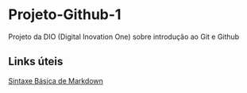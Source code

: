 # Projeto-Github-1
 Projeto da DIO (Digital Inovation One) sobre introdução ao Git e Github
## Links úteis
 [Sintaxe Básica de Markdown](https://www.markdownguide.org)
